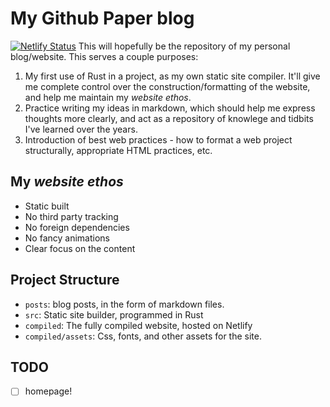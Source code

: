 # My Github Paper blog
[![Netlify Status](https://api.netlify.com/api/v1/badges/523dd062-7ef3-4af4-9785-1a267900d235/deploy-status)](https://app.netlify.com/sites/arya-k/deploys)
This will hopefully be the repository of my personal blog/website. This serves a couple purposes:
 1. My first use of Rust in a project, as my own static site compiler. It'll give me complete control over the construction/formatting of the website, and help me maintain my _website ethos_.
 2. Practice writing my ideas in markdown, which should help me express thoughts more clearly, and act as a repository of knowlege and tidbits I've learned over the years.
 3. Introduction of best web practices - how to format a web project structurally, appropriate HTML practices, etc.

## My _website ethos_
 * Static built
 * No third party tracking
 * No foreign dependencies
 * No fancy animations
 * Clear focus on the content

## Project Structure
 * `posts`: blog posts, in the form of markdown files.
 * `src`: Static site builder, programmed in Rust
 * `compiled`: The fully compiled website, hosted on Netlify
 * `compiled/assets`: Css, fonts, and other assets for the site.

## TODO
 - [ ] homepage!